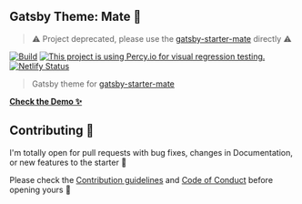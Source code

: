 ## Gatsby Theme: Mate 🧉

> ⚠️ Project deprecated, please use the [gatsby-starter-mate](https://github.com/EmaSuriano/gatsby-starter-mate) directly ⚠️

[![Build](https://github.com/EmaSuriano/gatsby-theme-mate/actions/workflows/master.yml/badge.svg)](https://github.com/EmaSuriano/gatsby-theme-mate/actions/workflows/master.yml)
[![This project is using Percy.io for visual regression testing.](https://percy.io/static/images/percy-badge.svg)](https://percy.io/Ema-suriano/gatsby-theme-mate)
[![Netlify Status](https://api.netlify.com/api/v1/badges/f532a32d-4fc1-441d-aa28-cdc5e2c2e79c/deploy-status)](https://app.netlify.com/sites/gatsby-theme-mate/deploys)

> Gatsby theme for [gatsby-starter-mate](https://github.com/EmaSuriano/gatsby-starter-mate)

**[Check the Demo ✨](https://mate.gatsbyjs.io/)**

## Contributing 💪

I'm totally open for pull requests with bug fixes, changes in Documentation, or new features to the starter 🙌

Please check the [Contribution guidelines](CONTRIBUTING.md) and [Code of Conduct](CODE_OF_CONDUCT.md) before opening yours 🙏
